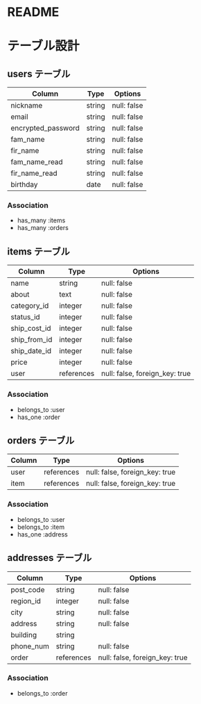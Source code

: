 # README


# テーブル設計

## users テーブル

| Column             | Type    | Options     |
| ------------------ | ------- | ----------- |
| nickname           | string  | null: false |
| email              | string  | null: false |
| encrypted_password | string  | null: false |
| fam_name           | string  | null: false |
| fir_name           | string  | null: false |
| fam_name_read      | string  | null: false |
| fir_name_read      | string  | null: false |
| birthday           | date    | null: false |

### Association

- has_many :items
- has_many :orders



## items テーブル

| Column       | Type       | Options                        |
| ------------ | ---------- | ------------------------------ |
| name         | string     | null: false                    |
| about        | text       | null: false                    |
| category_id  | integer    | null: false                    |
| status_id    | integer    | null: false                    |
| ship_cost_id | integer    | null: false                    |
| ship_from_id | integer    | null: false                    |
| ship_date_id | integer    | null: false                    |
| price        | integer    | null: false                    |
| user         | references | null: false, foreign_key: true |


### Association

- belongs_to :user
- has_one :order


## orders テーブル

| Column     | Type       | Options                        |
| ---------- | ---------- | ------------------------------ |
| user       | references | null: false, foreign_key: true |
| item       | references | null: false, foreign_key: true |

### Association

- belongs_to :user
- belongs_to :item
- has_one :address


## addresses テーブル

| Column    | Type       | Options                        |
| --------- | ---------- | ------------------------------ |
| post_code | string     | null: false                    |
| region_id | integer    | null: false                    |
| city      | string     | null: false                    |
| address   | string     | null: false                    |
| building  | string     |                                |
| phone_num | string     | null: false                    |
| order     | references | null: false, foreign_key: true |


### Association

- belongs_to :order